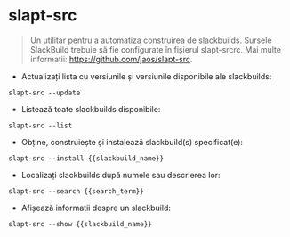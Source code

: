 # slapt-src

> Un utilitar pentru a automatiza construirea de slackbuilds.
> Sursele SlackBuild trebuie să fie configurate în fișierul slapt-srcrc.
> Mai multe informații: <https://github.com/jaos/slapt-src>.

- Actualizați lista cu versiunile și versiunile disponibile ale slackbuilds:

`slapt-src --update`

- Listează toate slackbuilds disponibile:

`slapt-src --list`

- Obține, construiește și instalează slackbuild(s) specificat(e):

`slapt-src --install {{slackbuild_name}}`

- Localizați slackbuilds după numele sau descrierea lor:

`slapt-src --search {{search_term}}`

- Afișează informații despre un slackbuild:

`slapt-src --show {{slackbuild_name}}`
